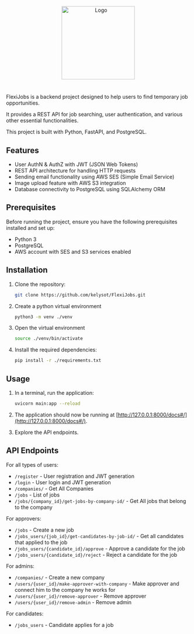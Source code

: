 <br />
<p align="center">
    <a href="https://github.com/kelysot/FlexiJobs">
            <img src="https://i.ibb.co/JHgBRG6/2023-07-04-17-11-18.png" alt="Logo" width="200" heigt="200">
    </a>
 </p>
 
# 
 
FlexiJobs is a backend project designed to help users to find temporary job opportunities. 

It provides a REST API for job searching, user authentication, and various other essential functionalities. 

This project is built with Python, FastAPI, and PostgreSQL.

## Features

- User AuthN & AuthZ with JWT (JSON Web Tokens)
- REST API architecture for handling HTTP requests
- Sending email functionality using AWS SES (Simple Email Service)
- Image upload feature with AWS S3 integration
- Database connectivity to PostgreSQL using SQLAlchemy ORM

## Prerequisites

Before running the project, ensure you have the following prerequisites installed and set up:

- Python 3
- PostgreSQL
- AWS account with SES and S3 services enabled

## Installation

1. Clone the repository:
   ```bash
   git clone https://github.com/kelysot/FlexiJobs.git

2. Create a python virtual environment
   ```bash
   python3 -m venv ./venv

3. Open the virtual environment
   ```bash
   source ./venv/bin/activate
   
4. Install the required dependencies:
   ```bash
   pip install -r ./requirements.txt

## Usage

1. In a terminal, run the application:
   ```bash
   uvicorn main:app --reload

2. The application should now be running at [http://127.0.0.1:8000/docs#/](http://127.0.0.1:8000/docs#/).

3. Explore the API endpoints.

## API Endpoints

For all types of users:

- `/register` - User registration and JWT generation
- `/login` - User login and JWT generation
- `/companies/` - Get All Companies
- `/jobs` - List of jobs
- `/jobs/{company_id}/get-jobs-by-company-id/` - Get All jobs that belong to the company

For approvers:
- `/jobs` - Create a new job
- `/jobs_users/{job_id}/get-candidates-by-job-id/` - Get all candidates that applied to the job
- `/jobs_users/{candidate_id}/approve` - Approve a candidate for the job
- `/jobs_users/{candidate_id}/reject` - Reject a candidate for the job

For admins:
- `/companies/` - Create a new company
- `/users/{user_id}/make-approver-with-company` - Make approver and connect him to the company he works for
- `/users/{user_id}/remove-approver` - Remove approver
- `/users/{user_id}/remove-admin` - Remove admin

For candidates:
- `/jobs_users` - Candidate applies for a job

   
